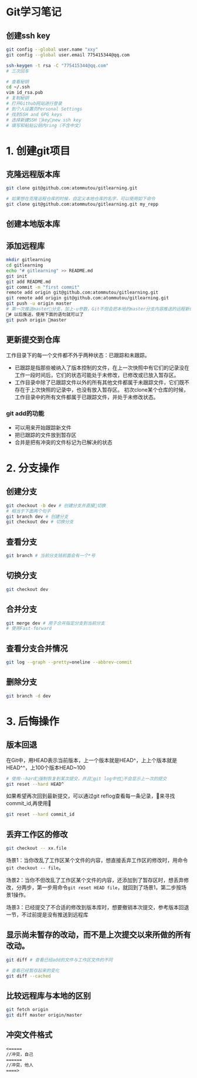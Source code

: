 # Git学习笔记

## 创建ssh key
``` bash
git config --global user.name "xxy"
git config --global user.email 775415344@qq.com

ssh-keygen -t rsa -C "775415344@qq.com"
# 三次回车

# 查看秘钥
cd ~/.ssh
vim id_rsa.pub
# 复制秘钥
# 打开Github网站进行登录
# 到个人设置页Personal Settings
# 找到SSH and GPG keys
# 选择新建SSH key：new ssh key
# 填写和粘贴公钥内ring（不含中文）

```

# 1. 创建git项目
## 克隆远程版本库
``` bash
git clone git@github.com:atommutou/gitlearning.git

# 如果想在克隆远程仓库的时候，自定义本地仓库的名字，可以使用如下命令
git clone git@github.com:atommutou/gitlearning.git my_repp

```

## 创建本地版本库
## 添加远程库
``` bash
mkdir gitlearning
cd gitlearning
echo "# gitlearning" >> README.md
git init
git add README.md
git commit -m "first commit"
remote add origin git@github.com:atommutou/gitlearning.git
git remote add origin git@github.com:atommutou/gitlearning.git
git push -u origin master
# 第一次推送master分支，加上-u参数，Git不但会把本地的master分支内容推送的远程新的master，还把本地master分支和远程的master分支关联起来。
# 以后推送，使用下面的语句就可以了
git push origin master
```
## 更新提交到仓库
工作目录下的每一个文件都不外乎两种状态：已跟踪和未跟踪。
- 已跟踪是指那些被纳入了版本控制的文件，在上一次快照中有它们的记录没在工作一段时间后，它们的状态可能处于未修改，已修改或已放入暂存区。
- 工作目录中除了已跟踪文件以外的所有其他文件都属于未跟踪文件，它们既不存在于上次快照的记录中，也没有放入暂存区。
初次clone某个仓库的时候，工作目录中的所有文件都属于已跟踪文件，并处于未修改状态。

### git add的功能
- 可以用来开始跟踪新文件
- 把已跟踪的文件放到暂存区
- 合并是把有冲突的文件标记为已解决的状态



# 2. 分支操作
## 创建分支
``` bash
git checkout -b dev # 创建分支并直接切换
# 相当于下面两个句子
git branch dev # 创建分支
git checkout dev # 切换分支
```

## 查看分支
``` bash
git branch # 当前分支钱前面会有一个*号
```

## 切换分支
``` bash
git checkout dev
```

## 合并分支
``` bash
git merge dev # 用于合并指定分支到当前分支
# 使用Fast-forward
```
## 查看分支合并情况
``` bash
git log --graph --pretty=oneline --abbrev-commit
```
##

## 删除分支
``` bash
git branch -d dev
```

# 3. 后悔操作
## 版本回退
在Git中，用HEAD表示当前版本，上一个版本就是HEAD^，上上个版本就是HEAD^^，上100个版本HEAD~100

``` bash
# 使用--hard强制恢复到某次提交，并且git log中也不会显示上一次的提交
git reset --hard HEAD^
```
如果希望再次回到最新提交，可以通过git reflog查看每一条记录，来寻找commit_id,再使用
``` bash
git reset --hard commit_id
```
## 丢弃工作区的修改
``` bash
git checkout -- xx.file
```

场景1：当你改乱了工作区某个文件的内容，想直接丢弃工作区的修改时，用命令```git checkout -- file```。

场景2：当你不但改乱了工作区某个文件的内容，还添加到了暂存区时，想丢弃修改，分两步，第一步用命令```git reset HEAD file```，就回到了场景1，第二步按场景1操作。

场景3：已经提交了不合适的修改到版本库时，想要撤销本次提交，参考版本回退一节，不过前提是没有推送到远程库

## 显示尚未暂存的改动，而不是上次提交以来所做的所有改动。
``` bash
git diff # 查看已经add的文件与工作区文件的不同

# 查看已经暂存起来的变化
git diff --cached
```

## 比较远程库与本地的区别
``` bash
git fetch origin
git diff master origin/master
```

## 冲突文件格式
``` txt
<=====
//冲突，自己
======
//冲突，他人
====>
```
